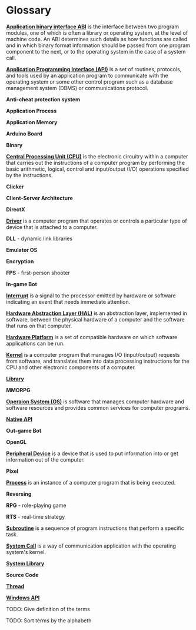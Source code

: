 # Glossary

[**Application binary interface ABI**](https://en.wikipedia.org/wiki/Application_binary_interface) is the interface between two program modules, one of which is often a library or operating system, at the level of machine code. An ABI determines such details as how functions are called and in which binary format information should be passed from one program component to the next, or to the operating system in the case of a system call. 

[**Application Programming Interface (API)**](http://www.pcmag.com/encyclopedia/term/37856/api) is a set of routines, protocols, and tools used by an application program to communicate with the operating system or some other control program such as a database management system (DBMS) or communications protocol. 

**Anti-cheat protection system**

**Application Process**

**Application Memory**

**Arduino Board**

**Binary**

[**Central Processing Unit (CPU)**](https://en.wikipedia.org/wiki/Central_processing_unit) is the electronic circuitry within a computer that carries out the instructions of a computer program by performing the basic arithmetic, logical, control and input/output (I/O) operations specified by the instructions. 

**Clicker**

**Client-Server Architecture**

**DirectX**

[**Driver**](https://en.wikipedia.org/wiki/Device_driver) is a computer program that operates or controls a particular type of device that is attached to a computer.

**DLL** - dynamic link libraries

**Emulator OS**

**Encryption**

**FPS** - first-person shooter

**In-game Bot** 

[**Interrupt**](https://en.wikipedia.org/wiki/Interrupt) is a signal to the processor emitted by hardware or software indicating an event that needs immediate attention.

[**Hardware Abstraction Layer (HAL)**](https://en.wikipedia.org/wiki/Microsoft_Windows_library_files#Hal.dll) is an abstraction layer, implemented in software, between the physical hardware of a computer and the software that runs on that computer.

[**Hardware Platform**](http://www.techopedia.com/definition/7529/hardware-platform) is a set of compatible hardware on which software applications can be run.

[**Kernel**](https://en.wikipedia.org/wiki/Kernel_%28operating_system%29) is a computer program that manages I/O (input/output) requests from software, and translates them into data processing instructions for the CPU and other electronic components of a computer.

[**Library**](https://en.wikipedia.org/wiki/Library_(computing))

**MMORPG**

[**Operaion System (OS)**](https://en.wikipedia.org/wiki/Operating_system) is software that manages computer hardware and software resources and provides common services for computer programs.

[**Native API**](https://en.wikipedia.org/wiki/Native_API)

**Out-game Bot**

**OpenGL**

[**Peripheral Device**](https://en.wikipedia.org/wiki/Peripheral) is a device that is used to put information into or get information out of the computer.

**Pixel**

[**Process**](https://en.wikipedia.org/wiki/Process_%28computing%29) is an instance of a computer program that is being executed.

**Reversing**

**RPG** - role-playing game

**RTS** - real-time strategy

[**Subroutine**](https://en.wikipedia.org/wiki/Subroutine) is a sequence of program instructions that perform a specific task.

[**System Call**](https://en.wikipedia.org/wiki/System_call) is a way of communication application with the operating system's kernel.

[**System Library**](https://en.wikipedia.org/wiki/Microsoft_Windows_library_files)

**Source Code**

[**Thread**](https://en.wikipedia.org/wiki/Thread_%28computing%29)

[**Windows API**](https://en.wikipedia.org/wiki/Windows_API)


TODO: Give definition of the terms

TODO: Sort terms by the alphabeth
